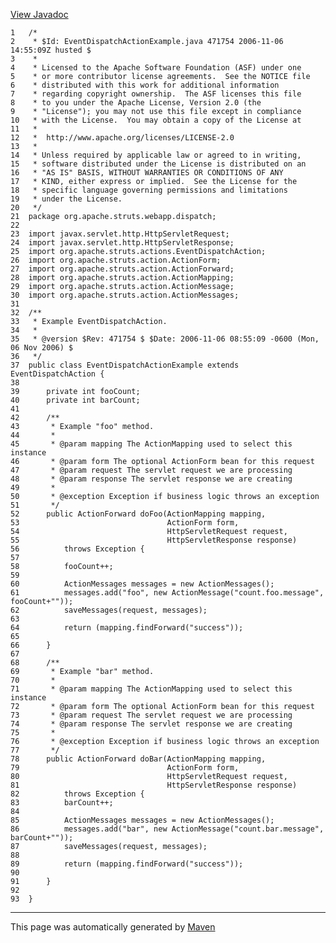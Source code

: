 [View Javadoc](../../../../../../apidocs/org/apache/struts/webapp/dispatch/EventDispatchActionExample.html.md)


    1   /*
    2    * $Id: EventDispatchActionExample.java 471754 2006-11-06 14:55:09Z husted $
    3    *
    4    * Licensed to the Apache Software Foundation (ASF) under one
    5    * or more contributor license agreements.  See the NOTICE file
    6    * distributed with this work for additional information
    7    * regarding copyright ownership.  The ASF licenses this file
    8    * to you under the Apache License, Version 2.0 (the
    9    * "License"); you may not use this file except in compliance
    10   * with the License.  You may obtain a copy of the License at
    11   *
    12   *  http://www.apache.org/licenses/LICENSE-2.0
    13   *
    14   * Unless required by applicable law or agreed to in writing,
    15   * software distributed under the License is distributed on an
    16   * "AS IS" BASIS, WITHOUT WARRANTIES OR CONDITIONS OF ANY
    17   * KIND, either express or implied.  See the License for the
    18   * specific language governing permissions and limitations
    19   * under the License.
    20   */
    21  package org.apache.struts.webapp.dispatch;
    22  
    23  import javax.servlet.http.HttpServletRequest;
    24  import javax.servlet.http.HttpServletResponse;
    25  import org.apache.struts.actions.EventDispatchAction;
    26  import org.apache.struts.action.ActionForm;
    27  import org.apache.struts.action.ActionForward;
    28  import org.apache.struts.action.ActionMapping;
    29  import org.apache.struts.action.ActionMessage;
    30  import org.apache.struts.action.ActionMessages;
    31  
    32  /**
    33   * Example EventDispatchAction.
    34   *
    35   * @version $Rev: 471754 $ $Date: 2006-11-06 08:55:09 -0600 (Mon, 06 Nov 2006) $
    36   */
    37  public class EventDispatchActionExample extends EventDispatchAction {
    38  
    39      private int fooCount;
    40      private int barCount;
    41  
    42      /**
    43       * Example "foo" method.
    44       *
    45       * @param mapping The ActionMapping used to select this instance
    46       * @param form The optional ActionForm bean for this request
    47       * @param request The servlet request we are processing
    48       * @param response The servlet response we are creating
    49       *
    50       * @exception Exception if business logic throws an exception
    51       */
    52      public ActionForward doFoo(ActionMapping mapping,
    53                                 ActionForm form,
    54                                 HttpServletRequest request,
    55                                 HttpServletResponse response)
    56          throws Exception {
    57  
    58          fooCount++;
    59  
    60          ActionMessages messages = new ActionMessages();
    61          messages.add("foo", new ActionMessage("count.foo.message", fooCount+""));
    62          saveMessages(request, messages);
    63  
    64          return (mapping.findForward("success"));
    65  
    66      }
    67  
    68      /**
    69       * Example "bar" method.
    70       *
    71       * @param mapping The ActionMapping used to select this instance
    72       * @param form The optional ActionForm bean for this request
    73       * @param request The servlet request we are processing
    74       * @param response The servlet response we are creating
    75       *
    76       * @exception Exception if business logic throws an exception
    77       */
    78      public ActionForward doBar(ActionMapping mapping,
    79                                 ActionForm form,
    80                                 HttpServletRequest request,
    81                                 HttpServletResponse response)
    82          throws Exception {
    83          barCount++;
    84  
    85          ActionMessages messages = new ActionMessages();
    86          messages.add("bar", new ActionMessage("count.bar.message", barCount+""));
    87          saveMessages(request, messages);
    88  
    89          return (mapping.findForward("success"));
    90  
    91      }
    92  
    93  }

------------------------------------------------------------------------

This page was automatically generated by [Maven](http://maven.apache.org/)
